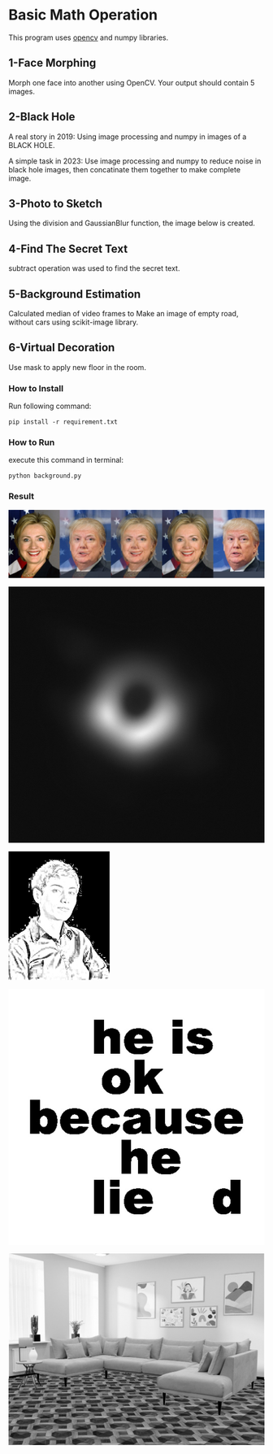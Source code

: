 # Basic Math Operation
This program uses [opencv](https://github.com/opencv/opencv) and numpy libraries.

## 1-Face Morphing
Morph one face into another using OpenCV. Your output should contain 5 images.

## 2-Black Hole
A real story in 2019:
Using image processing and numpy in images of a BLACK HOLE.

A simple task in 2023:
Use image processing and numpy to reduce noise in black hole images, then concatinate them together to make complete image.

## 3-Photo to Sketch
Using the division and GaussianBlur function, the image below is created.

## 4-Find The Secret Text
subtract operation was used to find the secret text.

## 5-Background Estimation
Calculated median of video frames to Make an image of empty road, without cars using scikit-image library.

## 6-Virtual Decoration
Use mask to apply new floor in the room.

### How to Install
Run following command:
```
pip install -r requirement.txt
```

### How to Run
execute this command in terminal:
```
python background.py
```

### Result
![morphy](https://raw.githubusercontent.com/Farokhlagha/PyImageProcessing/main/PyIP29_MathOperations/output/morph.jpg)

![black hole](https://raw.githubusercontent.com/Farokhlagha/PyImageProcessing/main/PyIP29_MathOperations/output/black_hole.jpg)

![Sketch](https://raw.githubusercontent.com/Farokhlagha/PyImageProcessing/main/PyIP29_MathOperations/output/sketch.jpg)

![secret](https://raw.githubusercontent.com/Farokhlagha/PyImageProcessing/main/PyIP29_MathOperations/output/secret_text.jpg)

![Decoration](https://raw.githubusercontent.com/Farokhlagha/PyImageProcessing/main/PyIP29_MathOperations/output/Decoration.jpg)